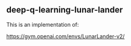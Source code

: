 ## deep-q-learning-lunar-lander

This is an implementation of:

https://gym.openai.com/envs/LunarLander-v2/
